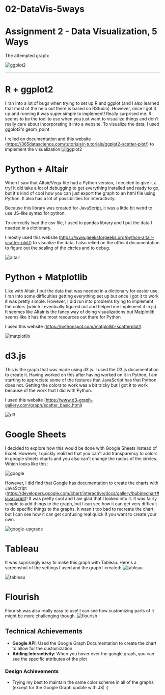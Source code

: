 # 02-DataVis-5ways

Assignment 2 - Data Visualization, 5 Ways  
===

The attempted graph: 

![ggplot2](img/ggplot2.png)


---

# R + ggplot2 
I ran into a lot of bugs when trying to set up R and ggplot (and I also learned that most of the help out there is based on RStudio). However, once I got it up and running it was super simple to implement! Really surprised me. R seems to be the tool to use when you just want to visualize things and don't really care about incorporating it into a website. To visualize the data, I used ggplot2's geom_point

I  relied on documentation and this website (https://365datascience.com/tutorials/r-tutorials/ggplot2-scatter-plot/) to implement the visualization
![ggplot2](img/ggplot2.png)

# Python + Altair 
When I saw that Altair/Vega-lite had a Python version, I decided to give it a try! It did take a lot of debugging to get everything installed and ready to go, but it's kind of cool how you can just export the graph to an html file using Python. It also has a lot of possibilities for interactivity. 

Because this library was created for JavaScript, it was a little bit weird to use JS-like syntax for python. 

To correctly load the csv file, I used to pandas library and I put the data I needed in a dictionary. 

I mostly used this website (https://www.geeksforgeeks.org/python-altair-scatter-plot/) to visualize the data. I also relied on the official documentation to figure out the scaling of the circles and to debug. 

![altair](img/altair-python.png)

# Python + Matplotlib
Like with Altair, I put the data that was needed in a dictionary for easier use. I ran into some difficulties getting everything set up but once i got it to work it was pretty simple. However, I did run into problems trying to implement the colors (which I eventually figured out and helped me implement it in js). It seemes like Altair is the fancy way of doing visualizations but Matplotlib seems like it has the most resources out there for Python

I used this website (https://pythonspot.com/matplotlib-scatterplot/)

![matplotlib](img/python-matplotlib.png)

# d3.js 
This is the graph that was made using d3.js. I used the D3.js documentation to create it. Having worked on this after having worked on it in Python, I am starting to appreciate some of the features that JavaScript has that Python does not. Getting the colors to work was a bit tricky but I got it to work because of the work that I did with Python. 

I used this website (https://www.d3-graph-gallery.com/graph/scatter_basic.html)

![d3](img/d3-js-pic.png)

# Google Sheets
I decided to explore how this would be done with Google Sheets instead of Excel. However, I quickly  realized that you can't add transparency to colors in google sheets charts and you also can't change the radius of the circles. Which looks like this:

![google](img/chart-google.png)

However, I did find that Google has documentation to create the charts with JavaScript (https://developers.google.com/chart/interactive/docs/gallery/bubblechart#javascript)! It was pretty cool and I am glad that I looked into it. It was fairly simple to add things to the graph, but I can see how it can get very difficult to do specific things to the graphs. It wasn't too bad to recreate the chart, but I can see how it can get confusing real quick if you want to create your own. 

![google-upgrade](img/google.gif)

# Tableau
It was suprisingly easy to make this graph with Tableau. Here's a screenshot of the settings I used and the graph I created: 
![tableau](img/tableau.png)

![tableau](img/tableau-2.png)

# Flourish
Flourish was also really easy to use! I can see how customizing parts of it might be more challenging though.
![flourish](img/flourish.png)

## Technical Achievements
- **Google API**: Used the Google Graph Documentation to create the chart to allow for the customization
- **Adding Interactivity**: When you hover over the google graph, you can see the specific attributes of the plot

### Design Achievements
- Trying my best to maintain the same color scheme in all of the graphs (except for the Google Graph update with JS) :)
